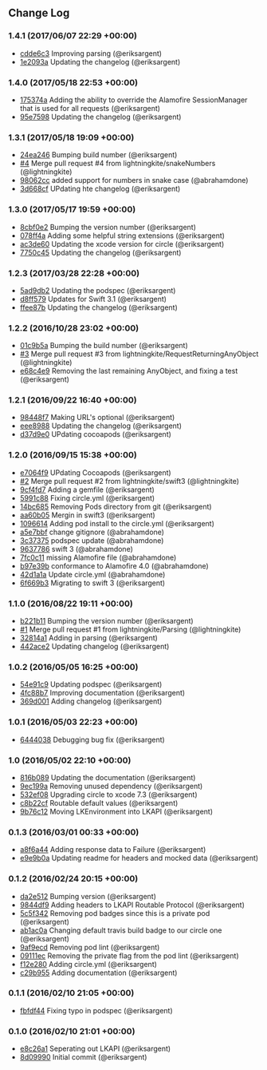 ## Change Log

### 1.4.1 (2017/06/07 22:29 +00:00)
- [cdde6c3](https://github.com/lightningkite/LKAPI/commit/cdde6c37ae8d60a5eac23f21e4f1d77c7cd8b679) Improving parsing (@eriksargent)
- [1e2093a](https://github.com/lightningkite/LKAPI/commit/1e2093a44b9dea6f23ae01607780f4bb23972575) Updating the changelog (@eriksargent)

### 1.4.0 (2017/05/18 22:53 +00:00)
- [175374a](https://github.com/lightningkite/LKAPI/commit/175374a51c8ce7c4ea83b3b75330359e02e89217) Adding the ability to override the Alamofire SessionManager that is used for all requests (@eriksargent)
- [95e7598](https://github.com/lightningkite/LKAPI/commit/95e75986add99be8f74950d1d05b10957c160a46) Updating the changelog (@eriksargent)

### 1.3.1 (2017/05/18 19:09 +00:00)
- [24ea246](https://github.com/lightningkite/LKAPI/commit/24ea246b5db08279848aef9ebc28729eb0847931) Bumping build number (@eriksargent)
- [#4](https://github.com/LightningKite/LKAPI/pull/4) Merge pull request #4 from lightningkite/snakeNumbers (@lightningkite)
- [98062cc](https://github.com/lightningkite/LKAPI/commit/98062cc5bf9ab8d077cfe1397924e5f8185c442f) added support for numbers in snake case (@abrahamdone)
- [3d668cf](https://github.com/lightningkite/LKAPI/commit/3d668cf190b8f1a841e9d042fcab8e70d55f8b38) UPdating hte changelog (@eriksargent)

### 1.3.0 (2017/05/17 19:59 +00:00)
- [8cbf0e2](https://github.com/lightningkite/LKAPI/commit/8cbf0e2e9703a43a035b9b080f9fc05c88317320) Bumping the version number (@eriksargent)
- [078ff4a](https://github.com/lightningkite/LKAPI/commit/078ff4a7a166158ff178c5842a2bd2e14e4ada39) Adding some helpful string extensions (@eriksargent)
- [ac3de60](https://github.com/lightningkite/LKAPI/commit/ac3de60767ed1c579a145a9f3f1e643ec5986ffc) Updating the xcode version for circle (@eriksargent)
- [7750c45](https://github.com/lightningkite/LKAPI/commit/7750c452783ed8dc8301b5d9f539b2449784d2a2) Updating the changelog (@eriksargent)

### 1.2.3 (2017/03/28 22:28 +00:00)
- [5ad9db2](https://github.com/lightningkite/LKAPI/commit/5ad9db2ecd7d63173f669a4cb6d8b29b3cbde615) Updating the podspec (@eriksargent)
- [d8ff579](https://github.com/lightningkite/LKAPI/commit/d8ff579617bdc1cd5c1bb6e29e14016e193be8ee) Updates for Swift 3.1 (@eriksargent)
- [ffee87b](https://github.com/lightningkite/LKAPI/commit/ffee87bbac9672ba7d3f9774a013d6d7dd21b894) Updating the changelog (@eriksargent)

### 1.2.2 (2016/10/28 23:02 +00:00)
- [01c9b5a](https://github.com/lightningkite/LKAPI/commit/01c9b5a6f33d4a7030e349e9922c616e509265fa) Bumping the build number (@eriksargent)
- [#3](https://github.com/LightningKite/LKAPI/pull/3) Merge pull request #3 from lightningkite/RequestReturningAnyObject (@lightningkite)
- [e68c4e9](https://github.com/lightningkite/LKAPI/commit/e68c4e91481487028dedebae54b5f968f9f23ac1) Removing the last remaining AnyObject, and fixing a test (@eriksargent)

### 1.2.1 (2016/09/22 16:40 +00:00)
- [98448f7](https://github.com/lightningkite/LKAPI/commit/98448f76fec529a44273a8ddbb9900795a87cf72) Making URL's optional (@eriksargent)
- [eee8988](https://github.com/lightningkite/LKAPI/commit/eee8988d7f9abe839f0b66ac9db65fedb5c0a6f5) Updating the changelog (@eriksargent)
- [d37d9e0](https://github.com/lightningkite/LKAPI/commit/d37d9e017facfcf93344c04dafede8c1b24ceafb) UPdating cocoapods (@eriksargent)

### 1.2.0 (2016/09/15 15:38 +00:00)
- [e7064f9](https://github.com/lightningkite/LKAPI/commit/e7064f9c253a7e167d1dd0473dfc39467ad53fc3) UPdating Cocoapods (@eriksargent)
- [#2](https://github.com/LightningKite/LKAPI/pull/2) Merge pull request #2 from lightningkite/swift3 (@lightningkite)
- [9cf4fd7](https://github.com/lightningkite/LKAPI/commit/9cf4fd7e62ee95dfef411042353dc86bcaf6a0da) Adding a gemfile (@eriksargent)
- [5991c88](https://github.com/lightningkite/LKAPI/commit/5991c88fafd44618a102ffa571e0d103363db1fc) Fixing circle.yml (@eriksargent)
- [14bc685](https://github.com/lightningkite/LKAPI/commit/14bc685b8b2323b4cc091938872d8b7afb67cd2f) Removing Pods directory from git (@eriksargent)
- [aa60b05](https://github.com/lightningkite/LKAPI/commit/aa60b0579b2c30fb76ab35d7bb21428d81315937) Mergin in swift3 (@eriksargent)
- [1096614](https://github.com/lightningkite/LKAPI/commit/10966147b3e19ff7780b3475cc48d609d74c51e0) Adding pod install to the circle.yml (@eriksargent)
- [a5e7bbf](https://github.com/lightningkite/LKAPI/commit/a5e7bbf7eb886a427e8b559f76368f1052227267) change gitignore (@abrahamdone)
- [3c37375](https://github.com/lightningkite/LKAPI/commit/3c3737526ba38693165da925adeb9f7f705fe24a) podspec update (@abrahamdone)
- [9637786](https://github.com/lightningkite/LKAPI/commit/9637786628aa488254e47bbae5e4f1488ade9c40) swift 3 (@abrahamdone)
- [7fc0c11](https://github.com/lightningkite/LKAPI/commit/7fc0c11132e30a26dea47fed2019cd40587f5ee0) missing Alamofire file (@abrahamdone)
- [b97e39b](https://github.com/lightningkite/LKAPI/commit/b97e39b2e223f9924962bbb40c1afad8fe81c089) conformance to Alamofire 4.0 (@abrahamdone)
- [42d1a1a](https://github.com/lightningkite/LKAPI/commit/42d1a1ad2ab51f88f9b67fe1afe51363d8af9ab3) Update circle.yml (@abrahamdone)
- [6f669b3](https://github.com/lightningkite/LKAPI/commit/6f669b3202368247a3f19e578f224b833fafb810) Migrating to swift 3 (@eriksargent)

### 1.1.0 (2016/08/22 19:11 +00:00)
- [b221b11](https://github.com/lightningkite/LKAPI/commit/b221b1192796bbeab3ae34893a02fbb105de3a18) Bumping the version number (@eriksargent)
- [#1](https://github.com/LightningKite/LKAPI/pull/1) Merge pull request #1 from lightningkite/Parsing (@lightningkite)
- [32814a1](https://github.com/lightningkite/LKAPI/commit/32814a1df8e9e322fab20371881b369d5a007e72) Adding in parsing (@eriksargent)
- [442ace2](https://github.com/lightningkite/LKAPI/commit/442ace2a9127b6e8b326ec3838d04bd96618767a) Updating changelog (@eriksargent)

### 1.0.2 (2016/05/05 16:25 +00:00)
- [54e91c9](https://github.com/lightningkite/LKAPI/commit/54e91c986eebcd4d0ec6d8982058a6e70ec6d0c4) Updating podspec (@eriksargent)
- [4fc88b7](https://github.com/lightningkite/LKAPI/commit/4fc88b7ba50088b42eb7a7ecd24a8ba6f0b0d605) Improving documentation (@eriksargent)
- [369d001](https://github.com/lightningkite/LKAPI/commit/369d00151d0b23bb4205faaf4391fde2aab8ae4a) Adding changelog (@eriksargent)

### 1.0.1 (2016/05/03 22:23 +00:00)
- [6444038](https://github.com/lightningkite/LKAPI/commit/6444038b481408b692c166cfffd451eb3d8cbf40) Debugging bug fix (@eriksargent)

### 1.0 (2016/05/02 22:10 +00:00)
- [816b089](https://github.com/lightningkite/LKAPI/commit/816b089ec15b4602e790a7586cc850bba7132fa6) Updating the documentation (@eriksargent)
- [9ec199a](https://github.com/lightningkite/LKAPI/commit/9ec199aa5d5ff703e96361c2d0ee27a256911514) Removing unused dependency (@eriksargent)
- [532ef08](https://github.com/lightningkite/LKAPI/commit/532ef083bd792ae3f101647c1d7d7ee4caf8d003) Upgrading circle to xcode 7.3 (@eriksargent)
- [c8b22cf](https://github.com/lightningkite/LKAPI/commit/c8b22cfc899414c081dc96d03444c0cdfd762b63) Routable default values (@eriksargent)
- [9b76c12](https://github.com/lightningkite/LKAPI/commit/9b76c12f790a8289ff9280d065775215fd6f5056) Moving LKEnvironment into LKAPI (@eriksargent)

### 0.1.3 (2016/03/01 00:33 +00:00)
- [a8f6a44](https://github.com/lightningkite/LKAPI/commit/a8f6a44e35f6ed27e41c90cf12196773fc20a547) Adding response data to Failure (@eriksargent)
- [e9e9b0a](https://github.com/lightningkite/LKAPI/commit/e9e9b0a139edcb5ead15e13a5f50435d2791c932) Updating readme for headers and mocked data (@eriksargent)

### 0.1.2 (2016/02/24 20:15 +00:00)
- [da2e512](https://github.com/lightningkite/LKAPI/commit/da2e51212a27542f3ec04e2142d216c1f1bfb78e) Bumping version (@eriksargent)
- [9844df9](https://github.com/lightningkite/LKAPI/commit/9844df922003c2e5708ed87f3ff750423fd3bdff) Adding headers to LKAPI Routable Protocol (@eriksargent)
- [5c5f342](https://github.com/lightningkite/LKAPI/commit/5c5f342aee8a95ce32751c90989084dc0fa4c523) Removing pod badges since this is a private pod (@eriksargent)
- [ab1ac0a](https://github.com/lightningkite/LKAPI/commit/ab1ac0aca61ccf81b3ffc4a70598e55cb543846a) Changing default travis build badge to our circle one (@eriksargent)
- [9af9ecd](https://github.com/lightningkite/LKAPI/commit/9af9ecd51f62568859749d1378da092489647161) Removing pod lint (@eriksargent)
- [09111ec](https://github.com/lightningkite/LKAPI/commit/09111ecaf79fac9bae9172ce9fc40970b5469410) Removing the private flag from the pod lint (@eriksargent)
- [f12e280](https://github.com/lightningkite/LKAPI/commit/f12e28065d6ff9266b31ef84c1d7781d41afb9d0) Adding circle.yml (@eriksargent)
- [c29b955](https://github.com/lightningkite/LKAPI/commit/c29b955b593e43e6acfe69fc0c6c4722376ddcf5) Adding documentation (@eriksargent)

### 0.1.1 (2016/02/10 21:05 +00:00)
- [fbfdf44](https://github.com/lightningkite/LKAPI/commit/fbfdf44f6db235eeecf84c3aba751a84cddb6f96) Fixing typo in podspec (@eriksargent)

### 0.1.0 (2016/02/10 21:01 +00:00)
- [e8c26a1](https://github.com/lightningkite/LKAPI/commit/e8c26a186b605399d9009d2512b9d225dcdda9d5) Seperating out LKAPI (@eriksargent)
- [8d09990](https://github.com/lightningkite/LKAPI/commit/8d099906815f729c43035361ef4d40ae91e065ab) Initial commit (@eriksargent)